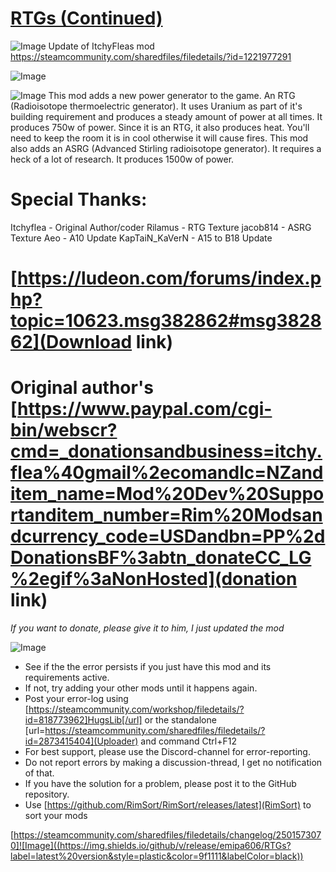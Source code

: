 # [RTGs (Continued)](https://steamcommunity.com/sharedfiles/filedetails/?id=2501573070)

![Image](https://i.imgur.com/buuPQel.png)
Update of ItchyFleas mod
https://steamcommunity.com/sharedfiles/filedetails/?id=1221977291

![Image](https://i.imgur.com/pufA0kM.png)
	
![Image](https://i.imgur.com/Z4GOv8H.png)
This mod adds a new power generator to the game. An RTG (Radioisotope thermoelectric generator). It uses Uranium as part of it's building requirement and produces a steady amount of power at all times. It produces 750w of power.
Since it is an RTG, it also produces heat. You'll need to keep the room it is in cool otherwise it will cause fires.
This mod also adds an ASRG (Advanced Stirling radioisotope generator). It requires a heck of a lot of research. It produces 1500w of power.

Special Thanks:
=============
Itchyflea - Original Author/coder
Rilamus 			- RTG Texture
jacob814 			- ASRG Texture
Aeo 			- A10 Update
KapTaiN_KaVerN 		- A15 to B18 Update

[https://ludeon.com/forums/index.php?topic=10623.msg382862#msg382862](Download link)
===========

Original author's [https://www.paypal.com/cgi-bin/webscr?cmd=_donationsandbusiness=itchy.flea%40gmail%2ecomandlc=NZanditem_name=Mod%20Dev%20Supportanditem_number=Rim%20Modsandcurrency_code=USDandbn=PP%2dDonationsBF%3abtn_donateCC_LG%2egif%3aNonHosted](donation link)
===========
*If you want to donate, please give it to him, I just updated the mod*

![Image](https://i.imgur.com/PwoNOj4.png)


-  See if the the error persists if you just have this mod and its requirements active.
-  If not, try adding your other mods until it happens again.
-  Post your error-log using [https://steamcommunity.com/workshop/filedetails/?id=818773962]HugsLib[/url] or the standalone [url=https://steamcommunity.com/sharedfiles/filedetails/?id=2873415404](Uploader) and command Ctrl+F12
-  For best support, please use the Discord-channel for error-reporting.
-  Do not report errors by making a discussion-thread, I get no notification of that.
-  If you have the solution for a problem, please post it to the GitHub repository.
-  Use [https://github.com/RimSort/RimSort/releases/latest](RimSort) to sort your mods



[https://steamcommunity.com/sharedfiles/filedetails/changelog/2501573070]![Image]((https://img.shields.io/github/v/release/emipa606/RTGs?label=latest%20version&style=plastic&color=9f1111&labelColor=black))
